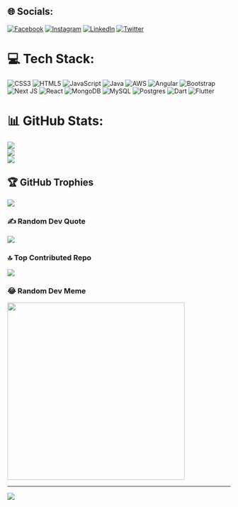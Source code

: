 
## 🌐 Socials:
[![Facebook](https://img.shields.io/badge/Facebook-%231877F2.svg?logo=Facebook&logoColor=white)](https://facebook.com/thedarkKing0) [![Instagram](https://img.shields.io/badge/Instagram-%23E4405F.svg?logo=Instagram&logoColor=white)](https://instagram.com/bijay_o_0) [![LinkedIn](https://img.shields.io/badge/LinkedIn-%230077B5.svg?logo=linkedin&logoColor=white)](https://linkedin.com/in/bijay-shrestha-89630) [![Twitter](https://img.shields.io/badge/Twitter-%231DA1F2.svg?logo=Twitter&logoColor=white)](https://twitter.com/Bijay_o_0) 

# 💻 Tech Stack:
![CSS3](https://img.shields.io/badge/css3-%231572B6.svg?style=for-the-badge&logo=css3&logoColor=white) ![HTML5](https://img.shields.io/badge/html5-%23E34F26.svg?style=for-the-badge&logo=html5&logoColor=white) ![JavaScript](https://img.shields.io/badge/javascript-%23323330.svg?style=for-the-badge&logo=javascript&logoColor=%23F7DF1E) ![Java](https://img.shields.io/badge/java-%23ED8B00.svg?style=for-the-badge&logo=java&logoColor=white) ![AWS](https://img.shields.io/badge/AWS-%23FF9900.svg?style=for-the-badge&logo=amazon-aws&logoColor=white) ![Angular](https://img.shields.io/badge/angular-%23DD0031.svg?style=for-the-badge&logo=angular&logoColor=white) ![Bootstrap](https://img.shields.io/badge/bootstrap-%23563D7C.svg?style=for-the-badge&logo=bootstrap&logoColor=white) ![Next JS](https://img.shields.io/badge/Next-black?style=for-the-badge&logo=next.js&logoColor=white) ![React](https://img.shields.io/badge/react-%2320232a.svg?style=for-the-badge&logo=react&logoColor=%2361DAFB) ![MongoDB](https://img.shields.io/badge/MongoDB-%234ea94b.svg?style=for-the-badge&logo=mongodb&logoColor=white) ![MySQL](https://img.shields.io/badge/mysql-%2300f.svg?style=for-the-badge&logo=mysql&logoColor=white) ![Postgres](https://img.shields.io/badge/postgres-%23316192.svg?style=for-the-badge&logo=postgresql&logoColor=white) ![Dart](https://img.shields.io/badge/dart-%230175C2.svg?style=for-the-badge&logo=dart&logoColor=white) ![Flutter](https://img.shields.io/badge/Flutter-%2302569B.svg?style=for-the-badge&logo=Flutter&logoColor=white)
# 📊 GitHub Stats:
![](https://github-readme-stats.vercel.app/api?username=MrBijay7000&theme=dark&hide_border=false&include_all_commits=true&count_private=true)<br/>
![](https://github-readme-streak-stats.herokuapp.com/?user=MrBijay6000&theme=dark&hide_border=false)<br/>
![](https://github-readme-stats.vercel.app/api/top-langs/?username=MrBijay7000&theme=dark&hide_border=false&include_all_commits=true&count_private=true&layout=compact)

## 🏆 GitHub Trophies
![](https://github-profile-trophy.vercel.app/?username=MrBijay7000&theme=radical&no-frame=false&no-bg=true&margin-w=4)

### ✍️ Random Dev Quote
![](https://quotes-github-readme.vercel.app/api?type=vetical&theme=dark)

### 🔝 Top Contributed Repo
![](https://github-contributor-stats.vercel.app/api?username=MrBijay7000&limit=5&theme=dark&combine_all_yearly_contributions=true)

### 😂 Random Dev Meme
<img src='https://randommeme-five.vercel.app/' style="height: 400px;"/>

---
[![](https://visitcount.itsvg.in/api?id=MrBijay6000&icon=0&color=0)](https://visitcount.itsvg.in)

<!-- Proudly created with GPRM ( https://gprm.itsvg.in ) -->
